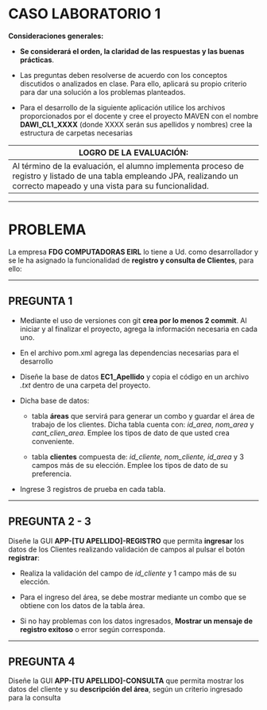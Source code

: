 # CASO LABORATORIO 1 
**Consideraciones generales:**
* **Se considerará el orden, la claridad de las respuestas y las buenas prácticas**.


* Las preguntas deben resolverse de acuerdo con los conceptos discutidos o analizados en clase. Para ello, aplicará su propio criterio para dar una solución a los problemas planteados.


* Para el desarrollo de la siguiente aplicación utilice los archivos proporcionados por el docente y cree el proyecto MAVEN con el nombre **DAWI_CL1_XXXX** (donde XXXX serán sus apellidos y nombres) cree la estructura de carpetas necesarias

|LOGRO DE LA EVALUACIÓN: |
| ------------------------| 
|Al término de la evaluación, el alumno implementa proceso de registro y listado de una tabla empleando JPA, realizando un correcto mapeado y una vista para su funcionalidad. | 

---
# PROBLEMA
La empresa **FDG COMPUTADORAS EIRL** lo tiene a Ud. como desarrollador y se le ha asignado la funcionalidad de **registro y consulta de Clientes**, para ello:

---
## PREGUNTA 1
* Mediante el uso de versiones con git **crea por lo menos 2 commit**.  Al iniciar y al finalizar el proyecto, agrega la información necesaria en cada uno.


* En el archivo pom.xml agrega las dependencias necesarias para el desarrollo


* Diseñe la base de datos **EC1_Apellido** y copia el código en un archivo *.txt* dentro de una carpeta del proyecto. 


* Dicha base de datos:


  * tabla **áreas** que servirá para generar un combo y guardar el área de trabajo de los clientes. Dicha tabla cuenta con: *id_area*, *nom_area* y *cant_clien_area*. Emplee los tipos de dato de que usted crea conveniente.


  * tabla **clientes** compuesta de: *id_cliente, nom_cliente, id_area* y 3 campos más de su elección. Emplee los tipos de dato de su preferencia.

* Ingrese 3 registros de prueba en cada tabla.
---
## PREGUNTA 2 - 3
Diseñe la GUI **APP-[TU APELLIDO]-REGISTRO** que permita **ingresar** los datos de los Clientes realizando validación de campos al pulsar el botón **registrar**:

* Realiza la validación del campo de *id_cliente* y 1 campo más de su elección.

* Para el ingreso del área, se debe mostrar mediante un combo que se obtiene con los datos de la tabla área.

* Si no hay problemas con los datos ingresados, **Mostrar un mensaje de registro exitoso** o error según corresponda.
---
## PREGUNTA 4
Diseñe la GUI **APP-[TU APELLIDO]-CONSULTA** que permita mostrar los datos del cliente y su **descripción del área**, según un criterio ingresado para la consulta
